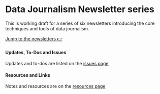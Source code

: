 # Data Journalism Newsletter series

This is working draft for a series of six newsletters introducing the core techniques and tools of data journalism.

[Jump to the newsletters :point_right: ](Home.md)

#### Updates, To-Dos and Issues

Updates and to-dos are listed on the [issues page](Issues.md)

#### Resources and Links

Notes and resources are on the [resources page](Resources.md)
